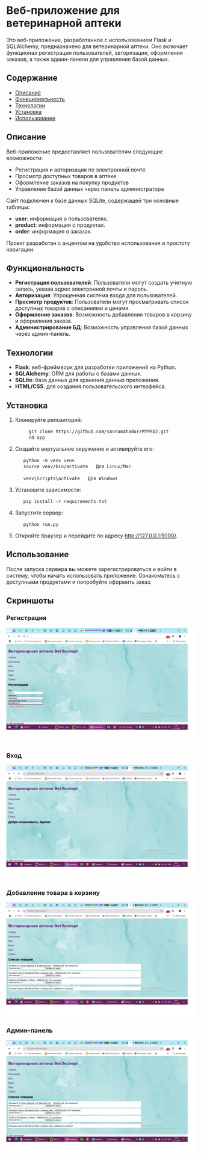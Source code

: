 # Веб-приложение для ветеринарной аптеки

Это веб-приложение, разработанное с использованием Flask и SQLAlchemy, предназначено для ветеринарной аптеки. Оно включает функционал регистрации пользователей, авторизации, оформления заказов, а также админ-панели для управления базой данных.

## Содержание

- [Описание](#описание)
- [Функциональность](#функциональность)
- [Технологии](#технологии)
- [Установка](#установка)
- [Использование](#использование)


## Описание

Веб-приложение предоставляет пользователям следующие возможности:

- Регистрация и авторизация по электронной почте
- Просмотр доступных товаров в аптеке
- Оформление заказов на покупку продуктов
- Управление базой данных через панель администратора

Сайт подключен к базе данных SQLite, содержащей три основные таблицы:

- **user**: информация о пользователях.
- **product**: информация о продуктах.
- **order**: информация о заказах.

Проект разработан с акцентом на удобство использования и простоту навигации.

## Функциональность

- **Регистрация пользователей**: Пользователи могут создать учетную запись, указав адрес электронной почты и пароль.
- **Авторизация**: Упрощенная система входа для пользователей.
- **Просмотр продуктов**: Пользователи могут просматривать список доступных товаров с описаниями и ценами.
- **Оформление заказов**: Возможность добавления товаров в корзину и оформления заказа.
- **Администрирование БД**: Возможность управления базой данных через админ-панель.

## Технологии

- **Flask**: веб-фреймворк для разработки приложений на Python.
- **SQLAlchemy**: ORM для работы с базами данных.
- **SQLite**:  база данных для хранения данных приложения.
- **HTML/CSS**: для создания пользовательского интерфейса.


## Установка

1. Клонируйте репозиторий:


      
            git clone https://github.com/sannamatador/MYPRO2.git
            cd app
   
 
2. Создайте виртуальное окружение и активируйте его:

   
          python -m venv venv
          source venv/bin/activate   Для Linux/Mac
         
          venv\Scripts\activate   Для Windows
   
   
4. Установите зависимости:

          pip install -r requirements.txt
   
   
6. Запустите сервер:

          python run.py

7. Откройте браузер и перейдите по адресу http://127.0.0.1:5000/.

## Использование
   
После запуска сервера вы можете зарегистрироваться и войти в систему, чтобы начать использовать приложение. Ознакомьтесь с доступными продуктами и попробуйте оформить заказ.

## Скриншоты

### Регистрация

![Регистрация](https://github.com/sannamatador/MYPRO2/blob/master/%D0%A1%D0%BA%D1%80%D0%B8%D0%BD%D1%88%D0%BE%D1%82%D1%8B2/registration.jpg)

### Вход

![Регистрация](https://github.com/sannamatador/MYPRO2/blob/master/%D0%A1%D0%BA%D1%80%D0%B8%D0%BD%D1%88%D0%BE%D1%82%D1%8B2/enter.jpg)

### Добавление товара в корзину

![Регистрация](https://github.com/sannamatador/MYPRO2/blob/master/%D0%A1%D0%BA%D1%80%D0%B8%D0%BD%D1%88%D0%BE%D1%82%D1%8B2/cart_add.jpg)

### Админ-панель

![Регистрация](https://github.com/sannamatador/MYPRO2/blob/master/%D0%A1%D0%BA%D1%80%D0%B8%D0%BD%D1%88%D0%BE%D1%82%D1%8B2/admin.jpg)

